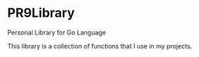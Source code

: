 # PR9Library
Personal Library for Go Language

This library is a collection of functions that I use in my projects.